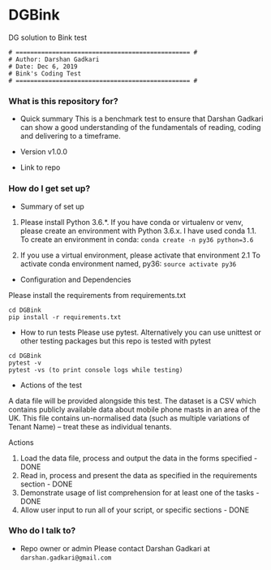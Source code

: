 # DGBink
DG solution to Bink test

``` 
# ================================================ #
# Author: Darshan Gadkari
# Date: Dec 6, 2019
# Bink's Coding Test
# ================================================ #
```

### What is this repository for? ###

* Quick summary
This is a benchmark test to ensure that Darshan Gadkari can show a good understanding of the fundamentals of reading, coding and delivering to a timeframe.

* Version
v1.0.0

* Link to repo


### How do I get set up? ###

* Summary of set up

1. Please install Python 3.6.*. If you have conda or virtualenv or venv, please create 
an environment with Python 3.6.x. I have used conda
1.1. To create an environment in conda: ```conda create -n py36 python=3.6```

2. If you use a virtual environment, please activate that environment
2.1 To activate conda environment named, py36: ```source activate py36```


* Configuration and Dependencies

Please install the requirements from requirements.txt
```
cd DGBink
pip install -r requirements.txt
```

* How to run tests
Please use pytest. Alternatively you can use unittest or other testing packages
but this repo is tested with pytest
```
cd DGBink
pytest -v
pytest -vs (to print console logs while testing)
```

* Actions of the test

A data file will be provided alongside this test. The dataset is a CSV which contains publicly available data about mobile phone masts in an area of the UK. This file contains un-normalised data (such as multiple variations of Tenant Name) – treat these as individual tenants.

Actions
1.	Load the data file, process and output the data in the forms specified - DONE
2.	Read in, process and present the data as specified in the requirements section - DONE
3.	Demonstrate usage of list comprehension for at least one of the tasks - DONE
4.	Allow user input to run all of your script, or specific sections - DONE



### Who do I talk to? ###

* Repo owner or admin
Please contact Darshan Gadkari at ```darshan.gadkari@gmail.com```
